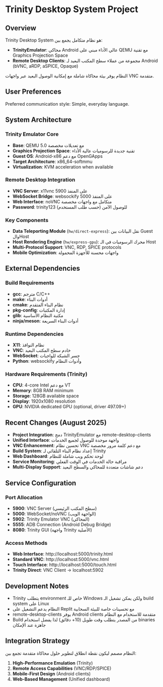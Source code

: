 # Trinity Desktop System Project

## Overview

Trinity Desktop System هو نظام متكامل يجمع بين:
- **TrinityEmulator**: محاكي Android عالي الأداء مبني على QEMU مع تقنية Graphics Projection Space
- **Remote Desktop Clients**: مجموعة من عملاء سطح المكتب البعيد لـ Android (bVNC, aRDP, aSPICE, Opaque)

النظام يوفر بيئة محاكاة شاملة مع إمكانية الوصول البعيد عبر واجهات VNC متقدمة.

## User Preferences

Preferred communication style: Simple, everyday language.

## System Architecture

### Trinity Emulator Core
- **Base**: QEMU 5.0 مع تعديلات مخصصة
- **Graphics Projection Space**: تقنية جديدة للرسوميات عالية الأداء
- **Guest OS**: Android-x86 مع دعم OpenGApps
- **Target Architecture**: x86_64-softmmu
- **Virtualization**: KVM acceleration when available

### Remote Desktop Integration  
- **VNC Server**: x11vnc على المنفذ 5900
- **WebSocket Bridge**: websockify على المنفذ 5000
- **Web Interface**: noVNC متكامل مع واجهات مخصصة
- **Password**: trinity123 للوصول الآمن (حسب طلب المستخدم)

### Key Components
- **Data Teleporting Module** (`hw/direct-express`): نقل البيانات بين Guest والHost
- **Host Rendering Engine** (`hw/express-gpu`): محرك الرسوميات في الـ Host
- **Multi-Protocol Support**: VNC, RDP, SPICE protocols
- **Mobile Optimization**: واجهات محسنة للأجهزة المحمولة

## External Dependencies

### Build Requirements
- **gcc**: مترجم C/C++
- **make**: أدوات البناء
- **cmake**: نظام البناء المتقدم
- **pkg-config**: إدارة المكتبات
- **glib**: مكتبة النظام الأساسية
- **ninja/meson**: أدوات البناء السريعة

### Runtime Dependencies
- **X11**: نظام النوافذ
- **VNC**: خادم سطح المكتب البعيد
- **WebSocket**: جسر الشبكة للواجبات
- **Python**: websockify وأدوات النظام

### Hardware Requirements (Trinity)
- **CPU**: 4-core Intel مع دعم VT
- **Memory**: 8GB RAM minimum
- **Storage**: 128GB available space
- **Display**: 1920x1080 resolution
- **GPU**: NVIDIA dedicated GPU (optional, driver 497.09+)

## Recent Changes (August 2025)

- **Project Integration**: دمج TrinityEmulator مع remote-desktop-clients
- **Unified Interface**: واجهة موحدة للوصول لجميع الخدمات
- **VNC Enhancement**: تحسين نظام VNC مع دعم كلمة مرور مخصصة
- **Build System**: إعداد نظام البناء التلقائي لـ Trinity
- **Web Dashboard**: لوحة تحكم ويب شاملة للنظام
- **Service Monitoring**: مراقبة حالة الخدمات في الوقت الفعلي
- **Multi-Display Support**: دعم شاشات متعددة للمحاكي والسطح البعيد

## Service Configuration

### Port Allocation
- **5900**: VNC Server (سطح المكتب الرئيسي)
- **5000**: WebSocket/noVNC (الواجهة الويب)
- **5902**: Trinity Emulator VNC (المحاكي)
- **5555**: ADB Connection (Android Debug Bridge)
- **8080**: Trinity GUI (واجهة Trinity الأصلية)

### Access Methods
- **Web Interface**: http://localhost:5000/trinity.html
- **Standard VNC**: http://localhost:5000/vnc.html
- **Touch Interface**: http://localhost:5000/touch.html
- **Trinity Direct**: VNC Client → localhost:5902

## Development Notes

- Trinity يتطلب environment خاص للـ Windows ولكن يمكن تشغيل الـ build system على Linux
- النظام يدعم التشغيل على Replit مع تحسينات خاصة للبيئة السحابية
- remote-desktop-clients يوفر Android clients متقدمة للاستخدام مع النظام
- Build من المصدر يتطلب وقت طويل (10+ دقائق) لذا يفضل استخدام binaries جاهزة عند الإمكان

## Integration Strategy

النظام مصمم ليكون نقطة انطلاق لتطوير حلول محاكاة متقدمة تجمع بين:
1. **High-Performance Emulation** (Trinity)
2. **Remote Access Capabilities** (VNC/RDP/SPICE)
3. **Mobile-First Design** (Android clients)
4. **Web-Based Management** (Unified dashboard)
